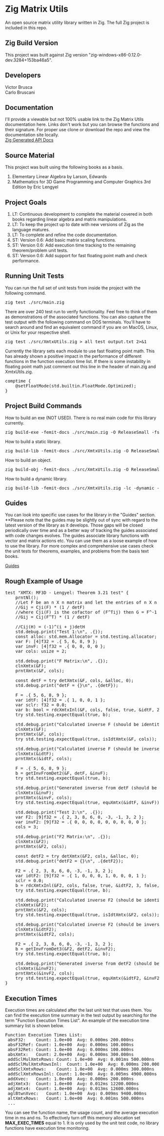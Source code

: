 # Zig Matrix Utils
An open source matrix utility library written in Zig.
The full Zig project is included in this repo.

## Zig Build Version
This project was built against Zig version "zig-windows-x86-0.12.0-dev.3284+153ba46a5".

## Developers
Victor Brusca<br>
Carlo Bruscani

## Documentation
I'll provide a viewable but not 100% usable link to the Zig Matrix Utils documentation here. Links don't work but you can browse the functions and their signature. For proper use clone or download the repo and view the documentation site locally.
<br>
[Zig Generated API Docs](https://htmlpreview.github.io/?https://github.com/vbrusca/ZigMatrixUtils/blob/main/docs/index.html)

## Source Material
This project was built using the following books as a basis.<br>
1. Elementary Linear Algebra by Larson, Edwards
2. Mathematics for 3D Game Programming and Computer Graphics 3rd Edition by Eric Lengyel

## Project Goals
1. LT: Continuous development to complete the material covered in both books regarding linear algebra and matrix manipulations.<br>
2. LT: To keep the project up to date with new versions of Zig as the language matures.
3. LT: To complete and refine the code documentation.
4. ST: Version 0.6: Add basic matrix scaling functions.
5. ST: Version 0.6: Add execution time tracking to the remaining theorem/problem unit tests.
6. ST: Version 0.6: Add support for fast floating point math and check performance.

## Running Unit Tests
You can run the full set of unit tests from inside the project with the following command.<br>
<pre>
zig test ./src/main.zig
</pre>
There are over 240 test run to verify functionality. Feel free to think of them as demonstrations of the associated functions. You can also capture the test output with the following command on DOS terminals. You'll have to search around and find an equivalent command if you are on MacOS, Linux, or Unix for your respective shell.
<pre>
zig test ./src/XmtxUtils.zig > all_test_output.txt 2>&1
</pre>
Currently the library sets each module to use fast floating point math. This has already shown a positive impact in the performance of different functions in the function execution time list. If there is some instability in floating point math just comment out this line in the header of main.zig and XmtxUtils.zig.
<pre>
comptime {
    @setFloatMode(std.builtin.FloatMode.Optimized);
}
</pre>

## Project Build Commands
How to build an exe (NOT USED). There is no real main code for this library currently.
<pre>
zig build-exe -femit-docs ./src/main.zig -O ReleaseSmall -fstrip -fsingle-threaded -femit-bin="zig-out/bin/main.exe"
</pre>

How to build a static library.
<pre>
zig build-lib -femit-docs ./src/XmtxUtils.zig -O ReleaseSmall -fstrip -fsingle-threaded -femit-bin="zig-out/lib/XmtxUtils.lib"
</pre>

How to build an object.
<pre>
zig build-obj -femit-docs ./src/XmtxUtils.zig -O ReleaseSmall -fstrip -fsingle-threaded -femit-bin="zig-out/lib/XmtxUtils.obj"
</pre>

How to build a dynamic library.
<pre>
zig build-lib -femit-docs ./src/XmtxUtils.zig -lc -dynamic -isystem -fstrip -fsingle-threaded -femit-bin="zig-out/lib/XmtxUtils.dll"
</pre>

## Guides

You can look into specific use cases for the library in the "Guides" section.
**Please note that the guides may be slightly out of sync with regard to the latest version of the library as it develops. Those gaps will be closed periodically over time and as a better way of tracking the guides associated with code changes evolves. The guides associate library functions with vector and matrix actions etc. You can use them as a loose example of how to use the library. For more complex and comprehensive use cases check the unit tests for theorems, examples, and problems from the basis text books.

[Guides](https://github.com/vbrusca/ZigMatrixUtils/tree/main/guides)

## Rough Example of Usage
<pre>
test "XMTX: MF3D - Lengyel: Theorem 3.21 test" {
    prntNl();
    //Let F be an n X n matrix and let the entries of n X n matrix G be defined as
    //Gij = Cji(F) * (1 / detF)
    //where Cji(F) is the cofactor of (F^Tij) then G = F^-1
    //Gij = Cij(F^T) * (1 / detF)

    //Cij(H) = (-1)^(i + j)detH
    std.debug.print("Test 1:\n", .{});
    const alloc: std.mem.Allocator = std.testing.allocator;
    var F: [4]f32 = .{ 5, 6, 8, 9 };
    var invF: [4]f32 = .{ 0, 0, 0, 0 };
    var cols: usize = 2;

    std.debug.print("F Matrix:\n", .{});
    clnXmtx(&F);
    prntXmtx(&F, cols);

    const detF = try detXmtx(&F, cols, &alloc, 0);
    std.debug.print("detF = {}\n", .{detF});

    F = .{ 5, 6, 8, 9 };
    var idtF: [4]f32 = .{ 1, 0, 0, 1 };
    var sclr: f32 = 0.0;
    var b: bool = rdcXmtxInl(&F, cols, false, true, &idtF, 2, false, &sclr);
    try std.testing.expectEqual(true, b);

    std.debug.print("Calculated inverse F (should be identity matrix):\n", .{});
    clnXmtx(&F);
    prntXmtx(&F, cols);
    try std.testing.expectEqual(true, isIdtXmtx(&F, cols));

    std.debug.print("Calculated inverse F (should be inverse matrix):\n", .{});
    clnXmtx(&idtF);
    prntXmtx(&idtF, cols);

    F = .{ 5, 6, 8, 9 };
    b = getInvFromDet2(&F, detF, &invF);
    try std.testing.expectEqual(true, b);

    std.debug.print("Generated inverse from detF (should be inverse matrix):\n", .{});
    clnXmtx(&invF);
    prntXmtx(&invF, cols);
    try std.testing.expectEqual(true, equXmtx(&idtF, &invF));

    std.debug.print("Test 2:\n", .{});
    var F2: [9]f32 = .{ 2, 3, 8, 6, 0, -3, -1, 3, 2 };
    var invF2: [9]f32 = .{ 0, 0, 0, 0, 0, 0, 0, 0, 0 };
    cols = 3;

    std.debug.print("F2 Matrix:\n", .{});
    clnXmtx(&F2);
    prntXmtx(&F2, cols);

    const detF2 = try detXmtx(&F2, cols, &alloc, 0);
    std.debug.print("detF2 = {}\n", .{detF2});

    F2 = .{ 2, 3, 8, 6, 0, -3, -1, 3, 2 };
    var idtF2: [9]f32 = .{ 1, 0, 0, 0, 1, 0, 0, 0, 1 };
    sclr = 0.0;
    b = rdcXmtxInl(&F2, cols, false, true, &idtF2, 3, false, &sclr);
    try std.testing.expectEqual(true, b);

    std.debug.print("Calculated inverse F2 (should be identity matrix):\n", .{});
    clnXmtx(&F2);
    prntXmtx(&F2, cols);
    try std.testing.expectEqual(true, isIdtXmtx(&F2, cols));

    std.debug.print("Calculated inverse F2 (should be inverse matrix):\n", .{});
    clnXmtx(&idtF2);
    prntXmtx(&idtF2, cols);

    F2 = .{ 2, 3, 8, 6, 0, -3, -1, 3, 2 };
    b = getInvFromDet3(&F2, detF2, &invF2);
    try std.testing.expectEqual(true, b);

    std.debug.print("Generated inverse from detF2 (should be inverse matrix):\n", .{});
    clnXmtx(&invF2);
    prntXmtx(&invF2, cols);
    try std.testing.expectEqual(true, equXmtx(&idtF2, &invF2));
}
</pre>

## Execution Times

Execution times are calculated after the last unit test that uses them. You can find the execution time summary in the test output by searching for the term "Function Execution Times List". An example of the execution time summary list is shown below.

<pre>
Function Execution Times List:
 absF32:	Count: 1.0e+00	Avg: 0.000ms 200.000ns
 absF32Ref:	Count: 1.0e+00	Avg: 0.000ms 100.000ns
 absF32Ret:	Count: 1.0e+00	Avg: 0.000ms 100.000ns
 absXmtx:	Count: 2.0e+00	Avg: 0.000ms 300.000ns
 addSclMulXmtxRows:	Count: 1.0e+00	Avg: 0.001ms 500.000ns
 addSclMulXmtxRowsInl:	Count: 1.0e+00	Avg: 0.000ms 200.000ns
 addSclXmtxRows:	Count: 1.0e+00	Avg: 0.000ms 300.000ns
 addSclXmtxRowsInl:	Count: 1.0e+00	Avg: 0.005ms 4900.000ns
 addXvec:	Count: 1.0e+00	Avg: 0.000ms 200.000ns
 adjXmtx3:	Count: 1.0e+00	Avg: 0.012ms 12200.000ns
 adjXmtx4:	Count: 1.0e+00	Avg: 0.013ms 12600.000ns
 aglBtwnXvec:	Count: 1.0e+00	Avg: 0.009ms 9400.000ns
 altXmtxRows:	Count: 1.0e+00	Avg: 0.001ms 500.000ns
 ...
</pre>

You can see the function name, the usage count, and the average execution time in ms and ns. To effectively turn off this memory allocation set <b>MAX_EXEC_TIMES</b> equal to 1. It is only used by the unit test code, no library functions have execution time monitoring.
